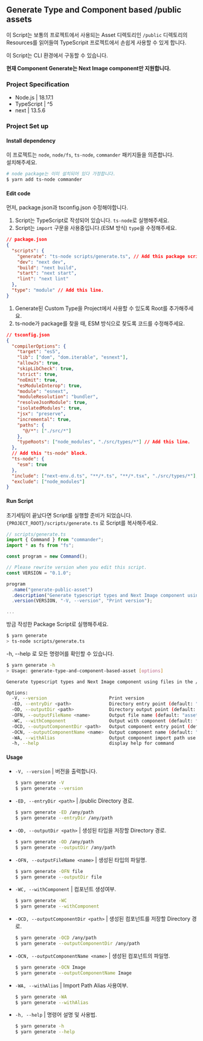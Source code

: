 ## Generate Type and Component based /public assets

이 Script는 보통의 프로젝트에서 사용되는 Asset 디렉토리인 `/public` 디렉토리의 <br />
Resources를 읽어들여 TypeScripit 프로젝트에서 손쉽게 사용할 수 있게 합니다.

이 Script는 CLI 환경에서 구동할 수 있습니다.

**현재 Component Generate는 Next Image component만 지원합니다.**

### Project Specification
- Node.js | 18.17.1
- TypeScript | ^5
- next | 13.5.6

### Project Set up
#### Install dependency
이 프로젝트는 `node`, `node/fs`, `ts-node`, `commander` 패키지들을 의존합니다. <br />
설치해주세요.

```bash
# node package는 이미 설치되어 있다 가정합니다.
$ yarn add ts-node commander
```
#### Edit code
먼저, package.json과 tsconfig.json 수정해야합니다.

1. Script는 TypeScript로 작성되어 있습니다. `ts-node`로 실행해주세요.
2. Script는 `import` 구문을 사용중입니다.(ESM 방식) `type`을 수정해주세요.
```json
// package.json
{
  "scripts": {
    "generate": "ts-node scripts/generate.ts", // Add this package script line.
    "dev": "next dev",
    "build": "next build",
    "start": "next start",
    "lint": "next lint"
  },
  "type": "module" // Add this line.
}
```

1. Generate된 Custom Type을 Project에서 사용할 수 있도록 Root를 추가해주세요.
2. ts-node가 package를 찾을 때, ESM 방식으로 찾도록 코드를 수정해주세요.
```json
// tsconfig.json
{
  "compilerOptions": {
    "target": "es5",
    "lib": ["dom", "dom.iterable", "esnext"],
    "allowJs": true,
    "skipLibCheck": true,
    "strict": true,
    "noEmit": true,
    "esModuleInterop": true,
    "module": "esnext",
    "moduleResolution": "bundler",
    "resolveJsonModule": true,
    "isolatedModules": true,
    "jsx": "preserve",
    "incremental": true,
    "paths": {
      "@/*": ["./src/*"]
    },
    "typeRoots": ["node_modules", "./src/types/*"] // Add this line.
  },
  // Add this "ts-node" block.
  "ts-node": {
    "esm": true
  },
  "include": ["next-env.d.ts", "**/*.ts", "**/*.tsx", "./src/types/*"], // Fix this line
  "exclude": ["node_modules"]
}

```
#### Run Script
초기세팅이 끝났다면 Script를 실행할 준비가 되었습니다. <br />
`{PROJECT_ROOT}/scripts/generate.ts` 로 Script를 복사해주세요.

```ts
// scripts/generate.ts
import { Command } from "commander";
import * as fs from "fs";

const program = new Command();

// Please rewrite version when you edit this script.
const VERSION = "0.1.0";

program
  .name("generate-public-asset")
  .description("Generate typescript types and Next Image component using files in the /public directory")
  .version(VERSION, "-V, --version", "Print version");

...
```

방금 작성한 Package Script로 실행해주세요.
```bash
$ yarn generate
> ts-node scripts/generate.ts
```

-h, --help 로 모든 명령어를 확인할 수 있습니다.
```bash
$ yarn generate -h
> Usage: generate-type-and-component-based-asset [options]

Generate typescript types and Next Image component using files in the /public directory

Options:
  -V, --version                       Print version
  -ED, --entryDir <path>              Directory entry point (default: "./public")
  -OD, --outputDir <path>             Directory output point (default: "./src/types")
  -OFN, --outputFileName <name>       Output file name (default: "asset")
  -WC, --withComponent                Output with component (default: false)
  -OCD, --outputComponentDir <path>   Output component entry point (default: "./src/components")
  -OCN, --outputComponentName <name>  Output component name (default: "Image")
  -WA, --withAlias                    Output component import path use alias | alias is '@/' (default: false)
  -h, --help                          display help for command
```
#### Usage
- `-V, --version` | 버전을 출력합니다.
  ```bash
  $ yarn generate -V
  $ yarn generate --version
  ```
- `-ED, --entryDir <path>` | /public Directory 경로.
  ```bash
  $ yarn generate -ED /any/path
  $ yarn generate --entryDir /any/path
  ```
- `-OD, --outputDir <path>` | 생성된 타입을 저장할 Directory 경로.
  ```bash
  $ yarn generate -OD /any/path
  $ yarn generate --outputDir /any/path
  ```
- `-OFN, --outputFileName <name>` | 생성된 타입의 파일명.
  ```bash
  $ yarn generate -OFN file
  $ yarn generate --outputDir file
  ```
- `-WC, --withComponent` | 컴포넌트 생성여부.
  ```bash
  $ yarn generate -WC
  $ yarn generate --withComponent
  ```
- `-OCD, --outputComponentDir <path>` | 생성된 컴포넌트를 저장할 Directory 경로.
  ```bash
  $ yarn generate -OCD /any/path
  $ yarn generate --outputComponentDir /any/path
  ```
- `-OCN, --outputComponentName <name>` | 생성된 컴포넌트의 파일명.
  ```bash
  $ yarn generate -OCN Image
  $ yarn generate --outputComponentName Image
  ```
- `-WA, --withAlias` | Import Path Alias 사용여부.
  ```bash
  $ yarn generate -WA
  $ yarn generate --withAlias
  ```
- `-h, --help` | 명령어 설명 및 사용법.
  ```bash
  $ yarn generate -h
  $ yarn generate --help
  ```
